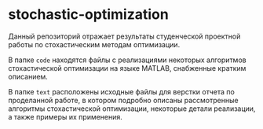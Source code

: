 # stochastic-optimization
Данный репозиторий отражает результаты студенческой проектной работы по стохастическим методам оптимизации.

В папке `code` находятся файлы с реализациями некоторых алгоритмов стохастической оптимизации на языке MATLAB, снабженные кратким описанием.

В папке `text` расположены исходные файлы для верстки отчета по проделанной работе, в котором подробно описаны рассмотренные алгоритмы стохастической оптимизации, некоторые детали реализации, а также примеры их применения.